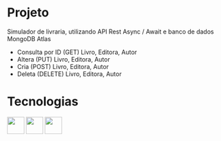 # Projeto
Simulador de livraria, utilizando API Rest Async / Await e banco de dados MongoDB Atlas
- Consulta por ID (GET) Livro, Editora, Autor
- Altera (PUT) Livro, Editora, Autor
- Cria (POST) Livro, Editora, Autor
- Deleta (DELETE) Livro, Editora, Autor

# Tecnologias
<img loading="lazy" src="https://cdn.jsdelivr.net/gh/devicons/devicon@latest/icons/nodejs/nodejs-plain-wordmark.svg" width="40" height="40"/> <img  loading="lazy" src="https://cdn.jsdelivr.net/gh/devicons/devicon@latest/icons/mongodb/mongodb-plain-wordmark.svg" class="devicon-mongodb-plain-wordmark" width="40" height="40" /> <img loading="lazy" src="https://cdn.jsdelivr.net/gh/devicons/devicon@latest/icons/mongoose/mongoose-original-wordmark.svg" width="40" height="40" />
          

